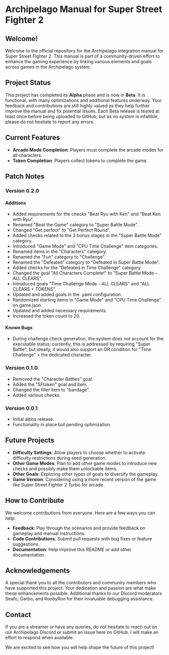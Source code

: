# Archipelago Manual for Super Street Fighter 2

## Welcome!
Welcome to the official repository for the Archipelago integration manual for Super Street Fighter 2. This manual is part of a community-driven effort to enhance the gaming experience by linking various elements and goals across games in the Archipelago system.

## Project Status
This project has completed its **Alpha** phase and is now in **Beta**. It is functional, with many optimizations and additional features underway. Your feedback and contributions are still highly valued as they help further improve the manual and fix potential issues. Each Beta release is tested at least once before being uploaded to GitHub, but as no system is infallible, please do not hesitate to report any errors.

## Current Features
- **Arcade Mode Completion**: Players must complete the arcade modes for all characters.
- **Token Completion**: Players collect tokens to complete the game.

## Patch Notes
### Version 0.2.0

#### Additions
- Added requirements for the checks "Beat Ryu with Ken" and "Beat Ken with Ryu".
- Renamed "Beat the Game" category to "Super Battle Mode".
- Changed "Get perfect" to "Get Perfect Round".
- Added checks related to the 3 bonus stages in the "Super Battle Mode" category.
- Introduced "Game Mode" and "CPU Time Challenge" item categories.
- Renamed items in the "Characters" category.
- Renamed the "Fun" category to "Challenge".
- Renamed the "Defeated" category to "Defeated in Super Battle Mode".
- Added checks for the "Defeated in Time Challenge" category.
- Changed the goal "All Characters Complete!" to "Super Battle Mode - ALL CLEARS".
- Introduced goals "Time Challenge Mode - ALL CLEARS" and "ALL CLEARS + TOKENS".
- Updated and added goals in the .yaml configuration.
- Randomized starting items in "Game Mode" and "CPU Time Challenge" on game.json.
- Updated and added necessary requirements.
- Increased the token count to 20.

#### Known Bugs
- During challenge check generation, the system does not account for the executable status; currently, this is addressed by requiring "Super Battle", but ideally, it would also support an OR condition for "Time Challenge" + the dedicated character.

### Version 0.1.0
- Removed the "Character Battles" goal.
- Added the "SFtoken" goal and item.
- Changed the filler item to "bandage".
- Added various checks.

### Version 0.0.1
- Initial alpha release.
- Functionality in place but pending optimization.

## Future Projects
- **Difficulty Settings**: Allow players to choose whether to activate difficulty restrictions during seed generation.
- **Other Game Modes**: Plan to add other game modes to introduce new checks and possibly make them unlockable items.
- **Other Goals**: Exploring other types of goals to diversify the gameplay.
- **Game Version**: Considering using a more recent version of the game like Super Street Fighter 2 Turbo for arcade.

## How to Contribute
We welcome contributions from everyone. Here are a few ways you can help:
- **Feedback**: Play through the scenarios and provide feedback on gameplay and manual instructions.
- **Code Contributions**: Submit pull requests with bug fixes or feature suggestions.
- **Documentation**: Help improve this README or add other documentation.

## Acknowledgements
A special thank you to all the contributors and community members who have supported this project. Your dedication and passion are what make these enhancements possible.
Additional thanks to our Discord moderators Seafo, Garbo, and RoobyRoo for their invaluable debugging assistance.

## Contact
If you are a streamer or have any queries, do not hesitate to reach out on our Archipelago Discord or submit an issue here on GitHub. I will make an effort to respond when available.

We are excited to see how you will help shape the future of this project!
